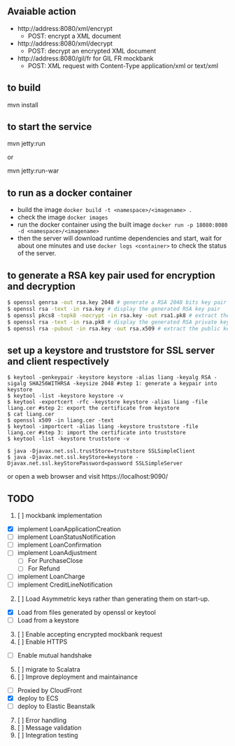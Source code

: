 ## Avaiable action
- http://address:8080/xml/encrypt
  - POST: encrypt a XML document
- http://address:8080/xml/decrypt
  - POST: decrypt an encrypted XML document
- http://address:8080/gil/fr for GIL FR mockbank
  - POST: XML request with Content-Type application/xml or text/xml


## to build
  mvn install
## to start the service
  mvn jetty:run
  
or

  mvn jetty:run-war

## to run as a docker container
  - build the image `docker build -t <namespace>/<imagename> .`
  - check the image `docker images`
  - run the docker container using the built image `docker run -p 18080:8080 -d <namespace>/<imagename>`
  - then the server will download runtime dependencies and start,
    wait for about one minutes and use `docker logs <container>` to check the status of the server.

## to generate a RSA key pair used for encryption and decryption
```bash
$ openssl genrsa -out rsa.key 2048 # generate a RSA 2048 bits key pair
$ openssl rsa -text -in rsa.key # display the generated RSA key pair
$ openssl pkcs8 -topk8 -nocrypt -in rsa.key -out rsa1.pk8 # extract the private key in PKCS8 format
$ openssl rsa -text -in rsa.pk8 # display the generated RSA private key
$ openssl rsa -pubout -in rsa.key -out rsa.x509 # extract the public key
```

## set up a keystore and truststore for SSL server and client respectively
```
$ keytool -genkeypair -keystore keystore -alias liang -keyalg RSA -sigalg SHA256WITHRSA -keysize 2048 #step 1: generate a keypair into keystore
$ keytool -list -keystore keystore -v
$ keytool -exportcert -rfc -keystore keystore -alias liang -file liang.cer #step 2: export the certificate from keystore
$ cat liang.cer
$ openssl x509 -in liang.cer -text
$ keytool -importcert -alias liang -keystore truststore -file liang.cer #step 3: import the certificate into truststore
$ keytool -list -keystore truststore -v

$ java -Djavax.net.ssl.trustStore=truststore SSLSimpleClient
$ java -Djavax.net.ssl.keyStore=keystore -Djavax.net.ssl.keyStorePassword=password SSLSimpleServer
```
or open a web browser and visit https://localhost:9090/


## TODO
1. [ ] mockbank implementation
  - [x] implement LoanApplicationCreation
  - [ ] implement LoanStatusNotification
  - [ ] implement LoanConfirmation
  - [ ] implement LoanAdjustment
    - [ ] For PurchaseClose
    - [ ] For Refund
  - [ ] implement LoanCharge
  - [ ] implement CreditLineNotification
2. [ ] Load Asymmetric keys rather than generating them on start-up.
  - [x] Load from files generated by openssl or keytool
  - [ ] Load from a keystore
3. [ ] Enable accepting encrypted mockbank request
4. [ ] Enable HTTPS
  - [ ] Enable mutual handshake
5. [ ] migrate to Scalatra
6. [ ] Improve deployment and maintainance
  - [ ] Proxied by CloudFront
  - [x] deploy to ECS
  - [ ] deploy to Elastic Beanstalk
7. [ ] Error handling
8. [ ] Message validation
9. [ ] Integration testing


  
